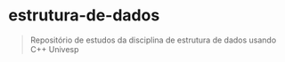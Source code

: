 # estrutura-de-dados
> Repositório de estudos da disciplina de estrutura de dados usando C++
> Univesp 
